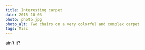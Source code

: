 ```yaml
---
title: Interesting carpet
date: 2015-10-03
photo: photo.jpg
photo_alt: Two chairs on a very colorful and complex carpet
tags: Misc
---
```


ain't it?
